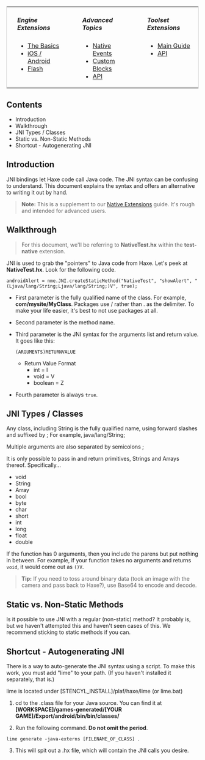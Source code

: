 <table style="border:1px solid #cccccc;"><tr>
<td width="8" style="border:0px;"></td>
<td width="180" valign="top" style="border:0px;">
<h5>Engine Extensions</h5>
<ul class="pedia-links">
<li><a href="https://www.stencyl.com/help/view/how-to-create-engine-extension/">The Basics</a></li>
<li><a href="https://www.stencyl.com/help/view/how-to-create-native-engine-extension/">iOS / Android</a></li>
<li><a href="https://www.stencyl.com/help/view/flash-extensions/">Flash</a></li>
</ul>
</td>
<td width="30" style="border:0px;"></td>
<td width="180" valign="top" style="border:0px;">
<h5>Advanced Topics</h5>
<ul class="pedia-links">
<li><a href="https://www.stencyl.com/help/view/native-events/">Native Events</a></li>
<li><a href="https://www.stencyl.com/help/view/adding-blocks/">Custom Blocks</a></li>
<li><a href="https://static.stencyl.com/api/33/">API</a></li>
</ul>
</td>
<td width="30" style="border:0px;"></td>
<td width="180" valign="top" style="border:0px;">
<h5>Toolset Extensions</h5>
<ul class="pedia-links">
<li><a href="https://www.stencyl.com/help/view/creating-extensions/">Main Guide</a></li>
<li><a href="http://api.stencyl.com/extensions/">API</a></li>
</ul>
</td>
</tr>
</table>


## Contents

* Introduction
* Walkthrough
* JNI Types / Classes
* Static vs. Non-Static Methods
* Shortcut - Autogenerating JNI
 

## Introduction

JNI bindings let Haxe code call Java code. The JNI syntax can be confusing to understand. This document explains the syntax and offers an alternative to writing it out by hand.

> **Note:** This is a supplement to our [Native Extensions](https://www.stencyl.com/help/view/how-to-create-native-engine-extension/) guide. It's rough and intended for advanced users.


## Walkthrough

> For this document, we'll be referring to **NativeTest.hx** within the **test-native** extension.

JNI is used to grab the "pointers" to Java code from Haxe. Let's peek at **NativeTest.hx**. Look for the following code.

```
androidAlert = nme.JNI.createStaticMethod("NativeTest", "showAlert", "(Ljava/lang/String;Ljava/lang/String;)V", true);
```

* First parameter is the fully qualified name of the class. For example, **com/mysite/MyClass**. Packages use / rather than . as the delimiter. To make your life easier, it's best to not use packages at all.

* Second parameter is the method name.

* Third parameter is the JNI syntax for the arguments list and return value. It goes like this:

   ```
   (ARGUMENTS)RETURNVALUE
   ```
  * Return Value Format
    * int = I
    * void = V
    * boolean = Z

* Fourth parameter is always `true`.


## JNI Types / Classes

Any class, including String is the fully qualified name, using forward slashes and suffixed by ;
For example, java/lang/String;

Multiple arguments are also separated by semicolons ;

It is only possible to pass in and return primitives, Strings and Arrays thereof. Specifically...

* void
* String
* Array
* bool
* byte
* char
* short
* int
* long
* float
* double

If the function has 0 arguments, then you include the parens but put nothing in between. For example, if your function takes no arguments and returns `void`, it would come out as `()V`.

> **Tip:** If you need to toss around binary data (took an image with the camera and pass back to Haxe?), use Base64 to encode and decode.


## Static vs. Non-Static Methods

Is it possible to use JNI with a regular (non-static) method? It probably is, but we haven't attempted this and haven't seen cases of this. We recommend sticking to static methods if you can.


## Shortcut - Autogenerating JNI

There is a way to auto-generate the JNI syntax using a script. To make this work, you must add "lime" to your path. (If you haven't installed it separately, that is.)

lime is located under [STENCYL_INSTALL]/plaf/haxe/lime (or lime.bat)

1. cd to the .class file for your Java source. You can find it at **[WORKSPACE]/games-generated/[YOUR GAME]/Export/android/bin/bin/classes/**

2. Run the following command. **Do not omit the period**.

  ```
  lime generate -java-externs [FILENAME_OF_CLASS] .
  ```

3. This will spit out a .hx file, which will contain the JNI calls you desire.
